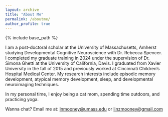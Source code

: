 ```yaml
---
layout: archive
title: "About Me"
permalink: /aboutme/
author_profile: true
---
```


{% include base_path %}

I am a post-doctoral scholar at the University of Massachusetts, Amherst studying Developmental Cognitive Neuroscience with Dr. Rebecca Spencer. I completed my graduate training in 2024 under the supervision of Dr. Simona Ghetti at the University of California, Davis.
I graduated from Xavier University in the fall of 2015 and previously worked at Cincinnati Children’s Hospital Medical Center.
My research interests include episodic memory development, atypical memory development, sleep, and developmental neuroimaging techniques.

In my personal time, I enjoy being a cat mom, spending time outdoors, and practicing yoga.

Wanna chat? Email me at: lnmooney@umass.edu   or   linzmooney@gmail.com
